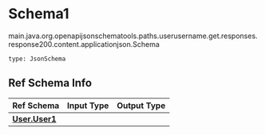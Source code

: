 # Schema1
main.java.org.openapijsonschematools.paths.userusername.get.responses.response200.content.applicationjson.Schema
```
type: JsonSchema
```

## Ref Schema Info
Ref Schema | Input Type | Output Type
---------- | ---------- | -----------
[**User.User1**](../../../../../../../../hematools/components/schemas/User.md) |  | 
